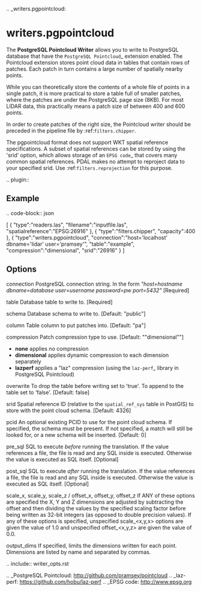 .. _writers.pgpointcloud:

writers.pgpointcloud
====================

The **PostgreSQL Pointcloud Writer** allows you to write to PostgreSQL database
that have the `PostgreSQL Pointcloud`_ extension enabled. The Pointcloud
extension stores point cloud data in tables that contain rows of patches. Each
patch in turn contains a large number of spatially nearby points.

While you can theoretically store the contents of a whole file of points in a
single patch, it is more practical to store a table full of smaller patches,
where the patches are under the PostgreSQL page size (8KB). For most LIDAR
data, this practically means a patch size of between 400 and 600 points.

In order to create patches of the right size, the Pointcloud writer should be
preceded in the pipeline file by :ref:`filters.chipper`.

The pgpointcloud format does not support WKT spatial reference specifications.  A subset of spatial references can be stored by using the 'srid' option, which
allows storage of an `EPSG code`_ that covers many common spatial references.
PDAL makes no attempt to reproject data to your specified srid.  Use
:ref:`filters.reprojection` for this purpose.

.. plugin::

Example
-------


.. code-block:: json

  [
      {
          "type":"readers.las",
          "filename":"inputfile.las",
          "spatialreference":"EPSG:26916"
      },
      {
          "type":"filters.chipper",
          "capacity":400
      },
      {
          "type":"writers.pgpointcloud",
          "connection":"host='localhost' dbname='lidar' user='pramsey'",
          "table":"example",
          "compression":"dimensional",
          "srid":"26916"
      }
  ]

Options
-------

connection
  PostgreSQL connection string. In the form *"host=hostname dbname=database user=username password=pw port=5432"* [Required]

table
  Database table to write to. [Required]

schema
  Database schema to write to. [Default: "public"]

column
  Table column to put patches into. [Default: "pa"]

compression
  Patch compression type to use. [Default: ""dimensional""]

  * **none** applies no compression
  * **dimensional** applies dynamic compression to each dimension separately
  * **lazperf** applies a "laz" compression (using the `laz-perf`_ library in PostgreSQL Pointcloud)

overwrite
  To drop the table before writing set to 'true'. To append to the table
  set to 'false'. [Default: false]

srid
  Spatial reference ID (relative to the `spatial_ref_sys` table in PostGIS)
  to store with the point cloud schema. [Default: 4326]

pcid
  An optional existing PCID to use for the point cloud schema. If specified,
  the schema must be present. If not specified, a match will still be
  looked for, or a new schema will be inserted. [Default: 0]

pre_sql
  SQL to execute *before* running the translation. If the value
  references a file, the file is read and any SQL inside is executed.
  Otherwise the value is executed as SQL itself. [Optional]

post_sql
  SQL to execute *after* running the translation. If the value references
  a file, the file is read and any SQL inside is executed. Otherwise the
  value is executed as SQL itself. [Optional]

scale_x, scale_y, scale_z / offset_x, offset_y, offset_z
  If ANY of these options are specified the X, Y and Z dimensions are adjusted
  by subtracting the offset and then dividing the values by the specified
  scaling factor before being written as 32-bit integers (as opposed to double
  precision values).  If any of these options is specified, unspecified
  scale_<x,y,x> options are given the value of 1.0 and unspecified
  offset_<x,y,z> are given the value of 0.0.

output_dims
  If specified, limits the dimensions written for each point.  Dimensions
  are listed by name and separated by commas.

.. include:: writer_opts.rst

.. _PostgreSQL Pointcloud: http://github.com/pramsey/pointcloud
.. _laz-perf: https://github.com/hobu/laz-perf
.. _EPSG code: http://www.epsg.org

